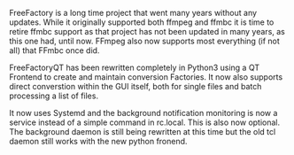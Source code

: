 FreeFactory is a long time project that went many years without any updates. While it originally supported both ffmpeg and ffmbc it is time to retire ffmbc support as that project has not been updated in many years, as this one had, until now. FFmpeg also now supports most everything (if not all) that FFmbc once did.

FreeFactoryQT has been rewritten completely in Python3 using a QT Frontend to create and maintain conversion Factories. It now also supports direct converstion within the GUI itself, both for single files and batch processing a list of files.

It now uses Systemd and the background notification monitoring is now a service instead of a simple command in rc.local. This is also now optional. The background daemon is still being rewritten at this time but the old tcl daemon still works with the new python fronend.
